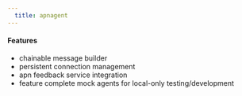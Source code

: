 ```yaml
---
  title: apnagent
---
```


#### Features

- chainable message builder
- persistent connection management
- apn feedback service integration
- feature complete mock agents for local-only testing/development
